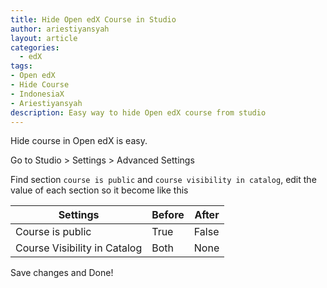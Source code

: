 ```yaml
---
title: Hide Open edX Course in Studio
author: ariestiyansyah
layout: article
categories:
  - edX
tags:
- Open edX
- Hide Course
- IndonesiaX
- Ariestiyansyah
description: Easy way to hide Open edX course from studio
---
```


Hide course in Open edX is easy.

Go to Studio > Settings > Advanced Settings

Find section `course is public` and `course visibility in catalog`, edit the value of each section so it become like this

| Settings                     | Before | After |
|------------------------------|--------|-------|
| Course is public             | True   | False |
| Course Visibility in Catalog | Both   | None  |

Save changes and Done!